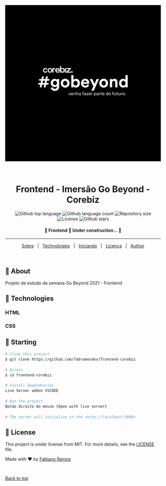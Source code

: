 <div align="center" id="top"> 
  <img src="./.github/gobeyond.jpg" alt="Go Beyond Corebiz" />

  &#xa0;

  <!-- <a href="https://frontend.netlify.app">Demo</a> -->
</div>

<h1 align="center">Frontend - Imersão Go Beyond - Corebiz</h1>

<p align="center">
  <img alt="Github top language" src="https://img.shields.io/github/languages/top/fabramosdev/frontend-corebiz?color=56BEB8">

  <img alt="Github language count" src="https://img.shields.io/github/languages/count/fabramosdev/frontend-corebiz?color=56BEB8">

  <img alt="Repository size" src="https://img.shields.io/github/repo-size/fabramosdev/frontend-corebiz?color=56BEB8">

  <img alt="License" src="https://img.shields.io/github/license/fabramosdev/frontend-corebiz?color=56BEB8">

  <!-- <img alt="Github issues" src="https://img.shields.io/github/issues/fabramosdev/frontend?color=56BEB8" /> -->

  <!-- <img alt="Github forks" src="https://img.shields.io/github/forks/fabramosdev/frontend?color=56BEB8" /> -->

  <img alt="Github stars" src="https://img.shields.io/github/stars/fabramosdev/frontend-corebiz?color=56BEB8" />
</p>

<!-- Status -->

<h4 align="center"> 
	🚧  Frontend 🚀 Under construction...  🚧
</h4> 

<hr>

<p align="center">
  <a href="#dart-about">Sobre</a> &#xa0; | &#xa0;
  <a href="#rocket-technologies">Technologies</a> &#xa0; | &#xa0;
  <a href="#checkered_flag-starting">Iniciando</a> &#xa0; | &#xa0;
  <a href="#memo-license">Licença</a> &#xa0; | &#xa0;
  <a href="https://github.com/fabramosdev" target="_blank">Author</a>
</p>

<br>

## :dart: About ##

Projeto de estudo da semana Go Beyond 2021 - Frontend


## :rocket: Technologies ##

### HTML
### CSS

## :checkered_flag: Starting ##

```bash
# Clone this project
$ git clone https://github.com/fabramosdev/frontend-corebiz

# Access
$ cd frontend-corebiz

# Install dependencies
Live Server addon VSCODE

# Run the project
Botão direito do mouse (Open with live server)

# The server will initialize in the <http://localhost:5000>
```

## :memo: License ##

This project is under license from MIT. For more details, see the [LICENSE](LICENSE.md) file.


Made with :heart: by <a href="https://github.com/fabramosdev" target="_blank">Fabiano Ramos</a>

&#xa0;

<a href="#top">Back to top</a>
